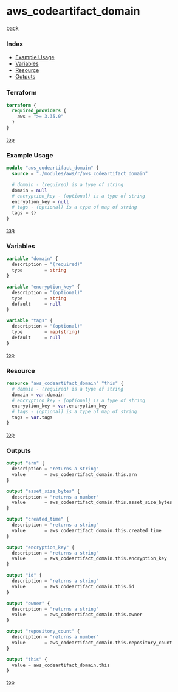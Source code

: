 # aws_codeartifact_domain

[back](../aws.md)

### Index

- [Example Usage](#example-usage)
- [Variables](#variables)
- [Resource](#resource)
- [Outputs](#outputs)

### Terraform

```terraform
terraform {
  required_providers {
    aws = ">= 3.35.0"
  }
}
```

[top](#index)

### Example Usage

```terraform
module "aws_codeartifact_domain" {
  source = "./modules/aws/r/aws_codeartifact_domain"

  # domain - (required) is a type of string
  domain = null
  # encryption_key - (optional) is a type of string
  encryption_key = null
  # tags - (optional) is a type of map of string
  tags = {}
}
```

[top](#index)

### Variables

```terraform
variable "domain" {
  description = "(required)"
  type        = string
}

variable "encryption_key" {
  description = "(optional)"
  type        = string
  default     = null
}

variable "tags" {
  description = "(optional)"
  type        = map(string)
  default     = null
}
```

[top](#index)

### Resource

```terraform
resource "aws_codeartifact_domain" "this" {
  # domain - (required) is a type of string
  domain = var.domain
  # encryption_key - (optional) is a type of string
  encryption_key = var.encryption_key
  # tags - (optional) is a type of map of string
  tags = var.tags
}
```

[top](#index)

### Outputs

```terraform
output "arn" {
  description = "returns a string"
  value       = aws_codeartifact_domain.this.arn
}

output "asset_size_bytes" {
  description = "returns a number"
  value       = aws_codeartifact_domain.this.asset_size_bytes
}

output "created_time" {
  description = "returns a string"
  value       = aws_codeartifact_domain.this.created_time
}

output "encryption_key" {
  description = "returns a string"
  value       = aws_codeartifact_domain.this.encryption_key
}

output "id" {
  description = "returns a string"
  value       = aws_codeartifact_domain.this.id
}

output "owner" {
  description = "returns a string"
  value       = aws_codeartifact_domain.this.owner
}

output "repository_count" {
  description = "returns a number"
  value       = aws_codeartifact_domain.this.repository_count
}

output "this" {
  value = aws_codeartifact_domain.this
}
```

[top](#index)